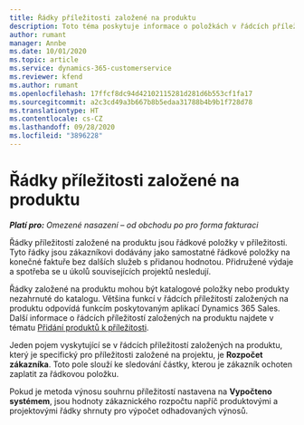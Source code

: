 ```yaml
---
title: Řádky příležitosti založené na produktu
description: Toto téma poskytuje informace o položkách v řádcích příležitostí založených na produktu v aplikaci Project Operations.
author: rumant
manager: Annbe
ms.date: 10/01/2020
ms.topic: article
ms.service: dynamics-365-customerservice
ms.reviewer: kfend
ms.author: rumant
ms.openlocfilehash: 17ffcf8dc94d42102115281d281d6b553cf1fa17
ms.sourcegitcommit: a2c3cd49a3b667b8b5edaa31788b4b9b1f728d78
ms.translationtype: HT
ms.contentlocale: cs-CZ
ms.lasthandoff: 09/28/2020
ms.locfileid: "3896228"
---
```

# <a name="product-based-opportunity-lines"></a>Řádky příležitosti založené na produktu

_**Platí pro:** Omezené nasazení – od obchodu po pro forma fakturaci_

Řádky příležitostí založené na produktu jsou řádkové položky v příležitosti. Tyto řádky jsou zákazníkovi dodávány jako samostatné řádkové položky na konečné faktuře bez dalších služeb s přidanou hodnotou. Přidružené výdaje a spotřeba se u úkolů souvisejících projektů nesledují.

Řádky založené na produktu mohou být katalogové položky nebo produkty nezahrnuté do katalogu. Většina funkcí v řádcích příležitostí založených na produktu odpovídá funkcím poskytovaným aplikací Dynamics 365 Sales. Další informace o řádcích příležitostí založených na produktu najdete v tématu [Přidání produktů k příležitosti](https://docs.microsoft.com/dynamics365/sales-enterprise/add-products-opportunity).

Jeden pojem vyskytující se v řádcích příležitostí založených na produktu, který je specifický pro příležitosti založené na projektu, je **Rozpočet zákazníka**. Toto pole slouží ke sledování částky, kterou je zákazník ochoten zaplatit za řádkovou položku.

Pokud je metoda výnosu souhrnu příležitostí nastavena na **Vypočteno systémem**, jsou hodnoty zákaznického rozpočtu napříč produktovými a projektovými řádky shrnuty pro výpočet odhadovaných výnosů.
